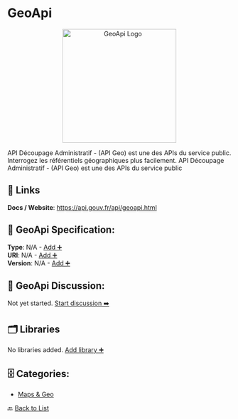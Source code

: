# GeoApi
<p align="center">
    <img width="256" src="https://raw.githubusercontent.com/apis-list/apis-list/main/apis/geoapi/logo_256x256.png" alt="GeoApi Logo"/>
</p>
API Découpage Administratif - (API Geo) est une des APIs du service public.  Interrogez les référentiels géographiques plus facilement. API Découpage Administratif - (API Geo) est une des APIs du service public

##  🔗 Links
**Docs / Website**: https://api.gouv.fr/api/geoapi.html

## 🧬 GeoApi Specification:
**Type**: N/A - [Add ➕](https://github.com/apis-list/apis-list/edit/main/apis.yaml#7454)  
**URI**: N/A - [Add ➕](https://github.com/apis-list/apis-list/edit/main/apis.yaml#7454)  
**Version**: N/A - [Add ➕](https://github.com/apis-list/apis-list/edit/main/apis.yaml#7454)

## 💬 GeoApi Discussion:
Not yet started. [Start discussion ➡️](https://github.com/apis-list/apis-list/discussions/new)

## 🗂️ Libraries

No libraries added. [Add library ➕](https://github.com/apis-list/apis-list/edit/main/apis.yaml#7454)    


## 🗄️ Categories:
- [Maps & Geo](https://github.com/apis-list/apis-list#maps--geo-)

🔙  [Back to List](https://github.com/apis-list/apis-list)
